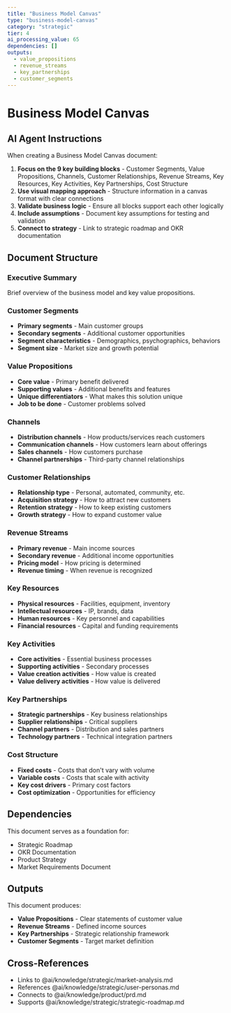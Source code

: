 ```yaml
---
title: "Business Model Canvas"
type: "business-model-canvas"
category: "strategic"
tier: 4
ai_processing_value: 65
dependencies: []
outputs:
  - value_propositions
  - revenue_streams
  - key_partnerships
  - customer_segments
---
```


# Business Model Canvas

## AI Agent Instructions

When creating a Business Model Canvas document:

1. **Focus on the 9 key building blocks** - Customer Segments, Value Propositions, Channels, Customer Relationships, Revenue Streams, Key Resources, Key Activities, Key Partnerships, Cost Structure
2. **Use visual mapping approach** - Structure information in a canvas format with clear connections
3. **Validate business logic** - Ensure all blocks support each other logically
4. **Include assumptions** - Document key assumptions for testing and validation
5. **Connect to strategy** - Link to strategic roadmap and OKR documentation

## Document Structure

### Executive Summary
Brief overview of the business model and key value propositions.

### Customer Segments
- **Primary segments** - Main customer groups
- **Secondary segments** - Additional customer opportunities
- **Segment characteristics** - Demographics, psychographics, behaviors
- **Segment size** - Market size and growth potential

### Value Propositions
- **Core value** - Primary benefit delivered
- **Supporting values** - Additional benefits and features
- **Unique differentiators** - What makes this solution unique
- **Job to be done** - Customer problems solved

### Channels
- **Distribution channels** - How products/services reach customers
- **Communication channels** - How customers learn about offerings
- **Sales channels** - How customers purchase
- **Channel partnerships** - Third-party channel relationships

### Customer Relationships
- **Relationship type** - Personal, automated, community, etc.
- **Acquisition strategy** - How to attract new customers
- **Retention strategy** - How to keep existing customers
- **Growth strategy** - How to expand customer value

### Revenue Streams
- **Primary revenue** - Main income sources
- **Secondary revenue** - Additional income opportunities
- **Pricing model** - How pricing is determined
- **Revenue timing** - When revenue is recognized

### Key Resources
- **Physical resources** - Facilities, equipment, inventory
- **Intellectual resources** - IP, brands, data
- **Human resources** - Key personnel and capabilities
- **Financial resources** - Capital and funding requirements

### Key Activities
- **Core activities** - Essential business processes
- **Supporting activities** - Secondary processes
- **Value creation activities** - How value is created
- **Value delivery activities** - How value is delivered

### Key Partnerships
- **Strategic partnerships** - Key business relationships
- **Supplier relationships** - Critical suppliers
- **Channel partners** - Distribution and sales partners
- **Technology partners** - Technical integration partners

### Cost Structure
- **Fixed costs** - Costs that don't vary with volume
- **Variable costs** - Costs that scale with activity
- **Key cost drivers** - Primary cost factors
- **Cost optimization** - Opportunities for efficiency

## Dependencies

This document serves as a foundation for:
- Strategic Roadmap
- OKR Documentation
- Product Strategy
- Market Requirements Document

## Outputs

This document produces:
- **Value Propositions** - Clear statements of customer value
- **Revenue Streams** - Defined income sources
- **Key Partnerships** - Strategic relationship framework
- **Customer Segments** - Target market definition

## Cross-References

- Links to @ai/knowledge/strategic/market-analysis.md
- References @ai/knowledge/strategic/user-personas.md
- Connects to @ai/knowledge/product/prd.md
- Supports @ai/knowledge/strategic/strategic-roadmap.md